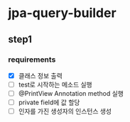 # jpa-query-builder

## step1
### requirements
- [x] 클래스 정보 출력
- [ ] test로 시작하는 메소드 실행
- [ ] @PrintView Annotation method 실행
- [ ] private field에 값 할당
- [ ] 인자를 가진 생성자의 인스턴스 생성